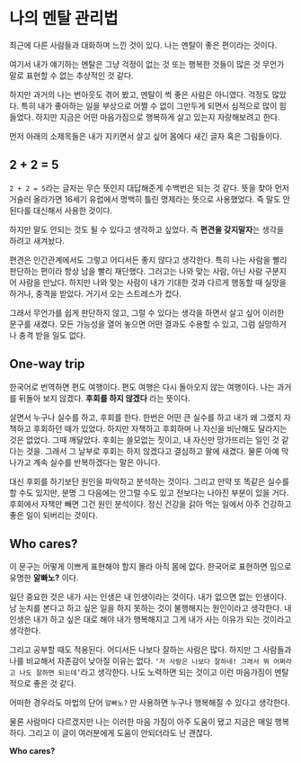 # 나의 멘탈 관리법

최근에 다른 사람들과 대화하며 느낀 것이 있다. 나는 멘탈이 좋은 편이라는 것이다.

여기서 내가 얘기하는 멘탈은 그냥 걱정이 없는 것 또는 행복한 것들이 많은 것 무언가 말로 표현할 수 없는 추상적인 것 같다.

하지만 과거의 나는 번아웃도 겪어 봤고, 멘탈이 썩 좋은 사람은 아니였다. 걱정도 많았다. 특히 내가 좋아하는 일을 부상으로 어쩔 수 없이 그만두게 되면서 심적으로 많이 힘들었다.
하지만 지금은 어떤 마음가짐으로 행복하게 살고 있는지 자랑해보려고 한다.

먼저 아래의 소제목들은 내가 지키면서 살고 싶어 몸에다 새긴 글자 혹은 그림들이다.

## 2 + 2 = 5

`2 + 2 = 5`라는 글자는 무슨 뜻인지 대답해준게 수백번은 되는 것 같다. 뜻을 찾아 먼저 거슬러 올라가면 16세기 유럽에서 명백히 틀린 명제라는 뜻으로 사용했었다. 즉 말도 안된다를 대신해서 사용한 것이다.

하지만 말도 안되는 것도 될 수 있다고 생각하고 싶었다. 즉 **편견을 갖지말자**는 생각을 하려고 새겨놨다.

편견은 인간관계에서도 그렇고 어디서든 좋지 않다고 생각한다. 특히 나는 사람을 빨리 판단하는 편이라 항상
남을 빨리 재단했다. 그러고는 나와 맞는 사람, 아닌 사람 구분지어 사람을 만났다. 
하지만 나와 맞는 사람이 내가 기대한 것과 다르게 행동할 때 실망을 하거나, 충격을 받았다. 
거기서 오는 스트레스가 컸다.

그래서 무언가를 쉽게 판단하지 않고, 그럴 수 있다는 생각을 하면서 살고 싶어 이러한 문구를 새겼다.
모든 가능성을 열어 놓으면 어떤 결과도 수용할 수 있고, 그럼 실망하거나 충격 받을 일도 없다.

## One-way trip

한국어로 번역하면 편도 여행이다. 편도 여행은 다시 돌아오지 않는 여행이다. 나는 과거를 뒤돌아 보지 않겠다. **후회를 하지 않겠다** 라는 뜻이다.

살면서 누구나 실수를 하고, 후회를 한다. 한번은 어떤 큰 실수를 하고 내가 왜 그랬지 자책하고 후회하던 때가 있었다. 
하지만 자책하고 후회하며 나 자신을 비난해도 달라지는 것은 없었다. 
그때 깨달았다. 후회는 쓸모없는 짓이고, 내 자신만 망가뜨리는 일인 것 같다는 것을. 
그래서 그 날부로 후회는 하지 않겠다고 결심하고 팔에 새겼다. 물론 아예 막나가고 계속 실수를 반복하겠다는 말은 아니다.

대신 후회를 하기보단 원인을 파악하고 분석하는 것이다. 
그리고 만약 또 똑같은 실수를 할 수도 있지만, 분명 그 다음에는 안그럴 수도 있고 전보다는 나아진 부분이 있을 거다.
후회에서 자책만 빼면 그건 원인 분석이다. 정신 건강을 갉아 먹는 일에서 아주 건강하고 좋은 일이 되버리는 것이다.

## Who cares?

이 문구는 어떻게 이쁘게 표현해야 할지 몰라 아직 몸에 없다. 한국어로 표현하면 밈으로 유명한 **알빠노?** 이다.

일단 중요한 것은 내가 사는 인생은 내 인생이라는 것이다. 내가 없으면 없는 인생이다.
남 눈치를 본다고 하고 싶은 일을 하지 못하는 것이 불행해지는 원인이라고 생각한다. 
내 인생은 내가 하고 싶은 대로 해야 내가 행복해지고 그게 내가 사는 이유가 되는 것이라고 생각한다.

그리고 공부할 때도 적용된다. 어디서든 나보다 잘하는 사람은 많다.
하지만 그 사람들과 나를 비교해서 자존감이 낮아질 이유는 없다. 
`‘저 사람은 나보다 잘하네! 그래서 뭐 어쩌라고 나도 잘하면 되는데’`라고 생각한다.
나도 노력하면 되는 것이고 이런 마음가짐이 멘탈적으로 좋은 것 같다. 

어떠한 경우라도 마법의 단어 `알빠노?` 만 사용하면 누구나 행복해질 수 있다고 생각한다.


물론 사람마다 다르겠지만 나는 이러한 마음 가짐이 아주 도움이 됐고 지금은 매일 행복하다.
그리고 이 글이 여러분에게 도움이 안되더라도 난 괜찮다.

**Who cares?**
